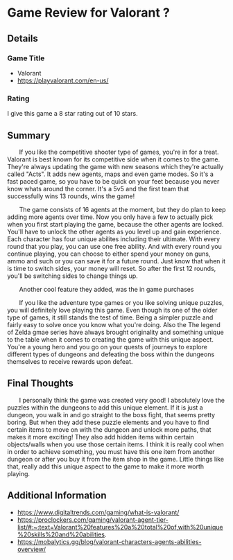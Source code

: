 # Game Review for Valorant ?

## Details

### Game Title 

* Valorant
* https://playvalorant.com/en-us/


### Rating

I give this game a 8 star rating out of 10 stars.

## Summary

  &nbsp;&nbsp;&nbsp;&nbsp;&nbsp;&nbsp; If you like the competitive shooter type of games, you're in for a treat. Valorant is best known for its competitive side when it comes to the game. They're always updating the game with new seasons which they're actually called "Acts". It adds new agents, maps and even game modes. So it's a fast paced game, so you have to be quick on your feet because you never know whats around the corner. It's a 5v5 and the first team that successfully wins 13 rounds, wins the game!
  
  &nbsp;&nbsp;&nbsp;&nbsp;&nbsp;&nbsp; The game consists of  16 agents at the moment, but they do plan to keep adding more agents over time. Now you only have a few to actually pick when you first start playing the game, because the other agents are locked. You'll have to unlock the other agents as you level up and gain experience. Each character has four unique abilites including their ultimate. With every round that you play, you can use one free ability. And with every round you continue playing, you can choose to either spend your money on guns, ammo and such or you can save it for a future round. Just know that when it is time to switch sides, your money will reset. So after the first 12 rounds, you'll be switching sides to change things up.

  &nbsp;&nbsp;&nbsp;&nbsp;&nbsp;&nbsp; Another cool feature they added, was the in game purchases

  &nbsp;&nbsp;&nbsp;&nbsp;&nbsp;&nbsp; If you like the adventure type games or you like solving unique puzzles, you will definitely love playing this game. Even though its one of the older type of games, it still stands the test of time. Being a simpler puzzle and fairly easy to solve once you know what you're doing. Also the The legend of Zelda gmae series have always brought originality and something unique to the table when it comes to creating the game with this unique aspect. You're a young hero and you go on your quests of journeys to explore different types of dungeons and defeating the boss within the dungeons themselves to receive rewards upon defeat. 

## Final Thoughts

&nbsp;&nbsp;&nbsp;&nbsp;&nbsp;&nbsp; I personally think the game was created very good! I absolutely love the puzzles within the dungeons to add this unique element. If it is just a dungeon, you walk in and go straight to the boss fight, that seems pretty boring. But when they add these puzzle elements and you have to find certain items to move on with the dungeon and unlock more paths, that makes it more exciting! They also add hidden items within certain objects/walls when you use those certain items. I think it is really cool when in order to achieve something, you must have this one item from another dungeon or after you buy it from the item shop in the game. Little things like that, really add this unique aspect to the game to make it more worth playing. 


## Additional Information

* https://www.digitaltrends.com/gaming/what-is-valorant/
* https://proclockers.com/gaming/valorant-agent-tier-list/#:~:text=Valorant%20features%20a%20total%20of,with%20unique%20skills%20and%20abilities.
* https://mobalytics.gg/blog/valorant-characters-agents-abilities-overview/


